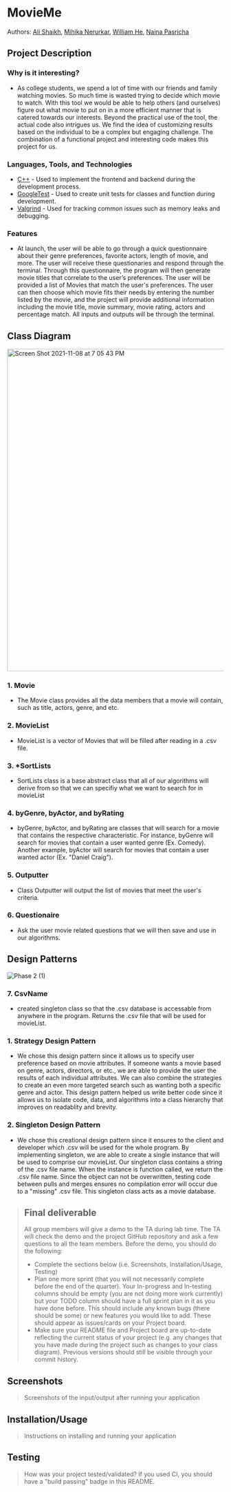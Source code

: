 
# MovieMe
  Authors: [Ali Shaikh](https://github.com/alihshaikh), 
           [Mihika Nerurkar](https://github.com/mneru002),
           [William He](https://github.com/heyheywill),
           [Naina Pasricha](https://github.com/nainap3)
          

 

## Project Description
 ### Why is it interesting?
  * As college students, we spend a lot of time with our friends and family watching movies. So much time is wasted trying to decide which movie to watch. With this tool we would be able to help others (and ourselves) figure out what movie to put on in a more efficient manner that is catered towards our interests. Beyond the practical use of the tool, the actual code also intrigues us. We find the idea of customizing results based on the individual to be a complex but engaging challenge. The combination of a functional project and interesting code makes this project for us.

 ### Languages, Tools, and Technologies
  * [C++](https://www.cplusplus.com/) - Used to implement the frontend and backend during the development process.
  * [GoogleTest](https://github.com/google/googletest) - Used to create unit tests for classes and function during development.
  * [Valgrind](https://www.valgrind.org/) - Used for tracking common issues such as memory leaks and debugging.
### Features
  * At launch, the user will be able to go through a quick questionnaire about their genre preferences, favorite actors, length of movie, and more. The user will receive these questionaries and respond through the terminal. Through this questionnaire, the program will then generate movie titles that correlate to the user’s preferences. The user will be provided a list of Movies that match the user's preferences. The user can then choose which movie fits their needs by entering the number listed by the movie, and the project will provide additional information including the movie title, movie summary, movie rating, actors and percentage match. All inputs and outputs will be through the terminal.
 


## Class Diagram
<img width="750" alt="Screen Shot 2021-11-08 at 7 05 43 PM" src="https://user-images.githubusercontent.com/63078485/140856129-f02bee47-a424-44a4-bc67-f0eebcf634d2.png">

 ### 1. Movie
  *   The Movie class provides all the data members that a movie will contain, such as title, actors, genre, and etc. 
 ### 2. MovieList
  *   MovieList is a vector of Movies that will be filled after reading in a .csv file.
 ### 3. *SortLists
  * SortLists class is a base abstract class that all of our algorithms will derive from so that we can specifiy what we want to search for in movieList
 ### 4. byGenre, byActor, and byRating 
  *   byGenre, byActor, and byRating are classes that will search for a movie that contains the respective characteristic. For instance, byGenre will search for movies that contain a user wanted genre (Ex. Comedy). Another example, byActor will search for movies that contain a user wanted actor (Ex. "Daniel Craig").
 ### 5. Outputter
  *   Class Outputter will output the list of movies that meet the user's criteria. 
 ### 6. Questionaire
  * Ask the user movie related questions that we will then save and use in our algorithms.
 
## Design Patterns

![Phase 2 (1)](https://user-images.githubusercontent.com/73146586/142709298-b3e785cd-d3c5-4e7c-9373-182d4d7b60ee.png)

### 7. CsvName
  *  created singleton class so that the .csv database is accessable from anywhere in the program. Returns the .csv file that will be used for movieList.

 ###  1. Strategy Design Pattern
 *   We chose this design pattern since it allows us to specify user preference based on movie attributes. If someone wants a movie based on genre, actors, directors, or etc., we are able to provide the user the results of each individual attributes. We can also combine the strategies to create an even more targeted search such as wanting both a specific genre and actor. This design pattern helped us write better code since it allows us to isolate code, data, and algorithms into a class hierarchy that improves on readablity and brevity.
 ###   2. Singleton Design Pattern
 *   We chose this creational design pattern since it ensures to the client and developer which .csv will be used for the whole program. By implementing singleton, we are able to create a single instance that will be used to comprise our movieList. Our singleton class contains a string of the .csv file name. When the instance is function called, we return the .csv file name. Since the object can not be overwritten, testing code between pulls and merges ensures no compilation error will occur due to a "missing" .csv file. This singleton class acts as a movie database.


 
 > ## Final deliverable
 > All group members will give a demo to the TA during lab time. The TA will check the demo and the project GitHub repository and ask a few questions to all the team members. 
 > Before the demo, you should do the following:
 > * Complete the sections below (i.e. Screenshots, Installation/Usage, Testing)
 > * Plan one more sprint (that you will not necessarily complete before the end of the quarter). Your In-progress and In-testing columns should be empty (you are not doing more work currently) but your TODO column should have a full sprint plan in it as you have done before. This should include any known bugs (there should be some) or new features you would like to add. These should appear as issues/cards on your Project board.
 > * Make sure your README file and Project board are up-to-date reflecting the current status of your project (e.g. any changes that you have made during the project such as changes to your class diagram). Previous versions should still be visible through your commit history. 
 
 ## Screenshots
 > Screenshots of the input/output after running your application
 ## Installation/Usage
 > Instructions on installing and running your application
 ## Testing
 > How was your project tested/validated? If you used CI, you should have a "build passing" badge in this README.
 
